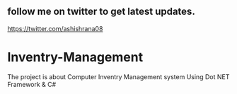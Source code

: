 ## follow me on twitter to get latest updates.
https://twitter.com/ashishrana08


# Inventry-Management
The project is about Computer Inventry Management system 
Using Dot NET Framework & C#
